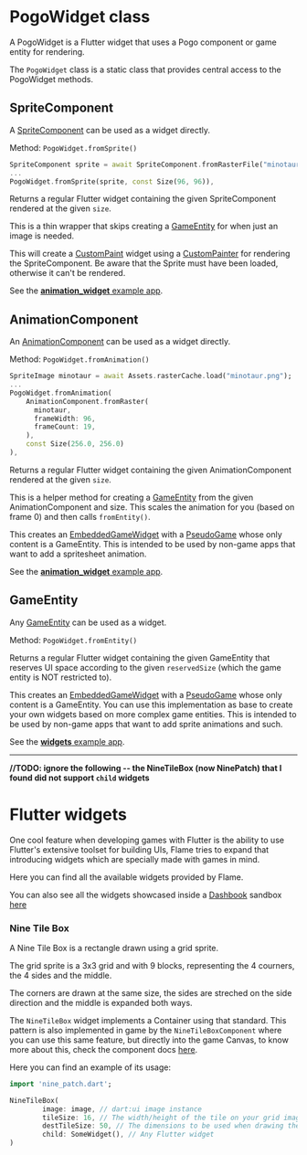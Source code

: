 # PogoWidget class

A PogoWidget is a Flutter widget that uses a Pogo component or game entity for rendering.

The `PogoWidget` class is a static class that provides central access to the PogoWidget methods.

## SpriteComponent

A [SpriteComponent](/doc/components/sprite.md) can be used as a widget directly.

Method: `PogoWidget.fromSprite()`

```dart
SpriteComponent sprite = await SpriteComponent.fromRasterFile("minotaur.png", frameWidth: 96, frameHeight: 96);
...
PogoWidget.fromSprite(sprite, const Size(96, 96)),
```

Returns a regular Flutter widget containing the given SpriteComponent
rendered at the given `size`.

This is a thin wrapper that skips creating a [GameEntity](/doc/game_entity.md) for when just an image is needed.

This will create a [CustomPaint](https://api.flutter.dev/flutter/widgets/CustomPaint-class.html) widget using a [CustomPainter](https://api.flutter.dev/flutter/rendering/CustomPainter-class.html) for rendering the SpriteComponent.
Be aware that the Sprite must have been loaded, otherwise it can't be rendered.

See the [**animation_widget** example app](/doc/examples/animation_widget/lib/main.dart).

## AnimationComponent

An [AnimationComponent](/doc/components/animation.md) can be used as a widget directly.

Method: `PogoWidget.fromAnimation()`

```dart
SpriteImage minotaur = await Assets.rasterCache.load("minotaur.png");
...
PogoWidget.fromAnimation(
    AnimationComponent.fromRaster(
      minotaur,
      frameWidth: 96,
      frameCount: 19,
    ),
    const Size(256.0, 256.0)
),
```

Returns a regular Flutter widget containing the given AnimationComponent
rendered at the given `size`.

This is a helper method for creating a [GameEntity](/doc/game_entity.md) from the given AnimationComponent and size.
This scales the animation for you (based on frame 0) and then calls `fromEntity()`.

This creates an [EmbeddedGameWidget](TODO) with a [PseudoGame](TODO) whose only content is a GameEntity.
This is intended to be used by non-game apps that want to add a spritesheet animation.

See the [**animation_widget** example app](/doc/examples/animation_widget/lib/main.dart).

## GameEntity

Any [GameEntity](/doc/game_entity.md) can be used as a widget.

Method: `PogoWidget.fromEntity()`

Returns a regular Flutter widget containing the given GameEntity
that reserves UI space according to the given `reservedSize`
(which the game entity is NOT restricted to).

This creates an [EmbeddedGameWidget](TODO) with a [PseudoGame](TODO) whose only content is a GameEntity.
You can use this implementation as base to create your own widgets based on more complex game entities.
This is intended to be used by non-game apps that want to add sprite animations and such.

See the [**widgets** example app](/doc/examples/widgets/lib/main.dart).



----

**//TODO: ignore the following -- the NineTileBox (now NinePatch) that I found did not support `child` widgets**

# Flutter widgets

One cool feature when developing games with Flutter is the ability to use Flutter's extensive toolset for building UIs, Flame tries to expand that introducing widgets which are specially made with games in mind.

Here you can find all the available widgets provided by Flame.

You can also see all the widgets showcased inside a [Dashbook](https://github.com/erickzanardo/dashbook) sandbox [here](/doc/examples/widgets)

### Nine Tile Box

A Nine Tile Box is a rectangle drawn using a grid sprite.

The grid sprite is a 3x3 grid and with 9 blocks, representing the 4 courners, the 4 sides and the middle.

The corners are drawn at the same size, the sides are streched on the side direction and the middle is expanded both ways.

The `NineTileBox` widget implements a Container using that standard. This pattern is also implemented in game by the `NineTileBoxComponent` where you can use this same feature, but directly into the game Canvas, to know more about this, check the component docs [here](doc/components.md#nine-tile-box-component).

Here you can find an example of its usage:

```dart
import 'nine_patch.dart';

NineTileBox(
        image: image, // dart:ui image instance
        tileSize: 16, // The width/height of the tile on your grid image
        destTileSize: 50, // The dimensions to be used when drawing the tile on the canvas
        child: SomeWidget(), // Any Flutter widget
)
```
